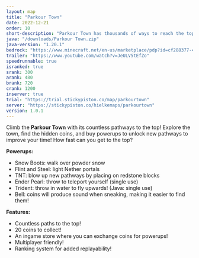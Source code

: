 ```yaml
---
layout: map
title: "Parkour Town"
date: 2022-12-21
order: 10
short-description: "Parkour Town has thousands of ways to reach the top, can you find the fastest one?"
java: "/downloads/Parkour Town.zip"
java-version: "1.20.1"
bedrock: "https://www.minecraft.net/en-us/marketplace/pdp?id=cf288377-426a-4938-95f7-a2b0f3c9ca1f"
trailer: "https://www.youtube.com/watch?v=JeULV5tEfZo"
speedrunnable: true
isranked: true
srank: 300
arank: 480
brank: 720
crank: 1200
inserver: true
trial: "https://trial.stickypiston.co/map/parkourtown"
server: "https://stickypiston.co/hielkemaps/parkourtown"
version: 1.0.1
---
```


Climb the **Parkour Town** with its countless pathways to the top!
Explore the town, find the hidden coins, and buy powerups to unlock new pathways to improve your time!
How fast can you get to the top?

**Powerups:**

- Snow Boots: walk over powder snow
- Flint and Steel: light Nether portals
- TNT: blow up new pathways by placing on redstone blocks
- Ender Pearl: throw to teleport yourself (single use)
- Trident: throw in water to fly upwards! (Java: single use)
- Bell: coins will produce sound when sneaking, making it easier to find them!

**Features:**

- Countless paths to the top!
- 20 coins to collect!
- An ingame store where you can exchange coins for powerups!
- Multiplayer friendly!
- Ranking system for added replayability!
